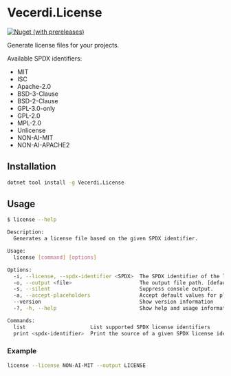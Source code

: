 # Vecerdi.License

[![Nuget (with prereleases)](https://img.shields.io/nuget/vpre/Vecerdi.License)](https://www.nuget.org/packages/Vecerdi.License/)

Generate license files for your projects.

Available SPDX identifiers:

- MIT
- ISC
- Apache-2.0
- BSD-3-Clause
- BSD-2-Clause
- GPL-3.0-only
- GPL-2.0
- MPL-2.0
- Unlicense
- NON-AI-MIT
- NON-AI-APACHE2


## Installation

```bash
dotnet tool install -g Vecerdi.License
```

## Usage

```bash
$ license --help

Description:
  Generates a license file based on the given SPDX identifier.

Usage:
  license [command] [options]

Options:
  -i, --license, --spdx-identifier <SPDX>  The SPDX identifier of the license to generate. [default: NON-AI-MIT]
  -o, --output <file>                      The output file path. [default: ./LICENSE]
  -s, --silent                             Suppress console output.
  -a, --accept-placeholders                Accept default values for placeholders in the license text.
  --version                                Show version information
  -?, -h, --help                           Show help and usage information

Commands:
  list                     List supported SPDX license identifiers
  print <spdx-identifier>  Print the source of a given SPDX license identifier
```

### Example
```bash
license --license NON-AI-MIT --output LICENSE
```

